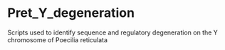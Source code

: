 # Pret_Y_degeneration
Scripts used to identify sequence and regulatory degeneration on the Y chromosome of Poecilia reticulata

